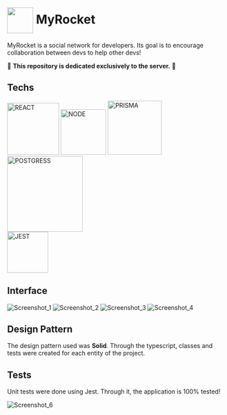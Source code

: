 <html>   
<h1>
   <img align="center" src="https://i.imgur.com/MlnoYEA.png" width="60px"/> MyRocket
</h1>

MyRocket is a social network for developers. Its goal is to encourage collaboration between devs to help other devs!

🚨 **This repository is dedicated exclusively to the server.** 🚨 

## Techs
<div>
    <img alt="REACT" width="120" src="https://img.shields.io/badge/next.js-61DAFB?style=for-the-badge&logo=next.js&logoColor=black"/>
    <img alt="NODE" width="105" src="https://img.shields.io/badge/node-000?style=for-the-badge&logo=node.js&logoColor=green"/>
    <img alt="PRISMA" width="125" src="https://img.shields.io/badge/prisma-fff?style=for-the-badge&logo=prisma&logoColor=black"/>
    <img alt="POSTGRESS" width="175" src="https://camo.githubusercontent.com/95a15266c9b093e9070410fa62c8dcba6611e79edd738e0ded7ec5b52541d6c4/68747470733a2f2f696d672e736869656c64732e696f2f7374617469632f76313f7374796c653d666f722d7468652d6261646765266d6573736167653d506f737467726553514c26636f6c6f723d343136394531266c6f676f3d506f737467726553514c266c6f676f436f6c6f723d464646464646266c6162656c3d"/>
 </div>
 <img alt="JEST" width="95" src="https://camo.githubusercontent.com/a3c759b03851724d698cf6880e546dc47d402f08aa3c48b716279118117c0736/68747470733a2f2f696d672e736869656c64732e696f2f7374617469632f76313f7374796c653d666f722d7468652d6261646765266d6573736167653d4a65737426636f6c6f723d433231333235266c6f676f3d4a657374266c6f676f436f6c6f723d464646464646266c6162656c3d"/>

## Interface

![Screenshot_1](https://user-images.githubusercontent.com/77704994/178740360-25a1ed1b-e7c5-4e3b-aa7f-f4e677b6881a.png)
![Screenshot_2](https://user-images.githubusercontent.com/77704994/178740463-2622e326-785f-4b33-b024-e7b084283300.png)
![Screenshot_3](https://user-images.githubusercontent.com/77704994/178741130-5f048121-01fc-4857-9d65-ac6858f03b93.png)
![Screenshot_4](https://user-images.githubusercontent.com/77704994/178741325-b9b98762-3c3e-459c-806c-6c5c2eafd24c.png)

## Design Pattern

The design pattern used was **Solid**. Through the typescript, classes and tests were created for each entity of the project.

## Tests 

Unit tests were done using Jest. Through it, the application is 100% tested!

![Screenshot_6](https://user-images.githubusercontent.com/77704994/178743238-a8e0e785-c887-4439-a0e1-27086e1f7838.png)


</html>   
